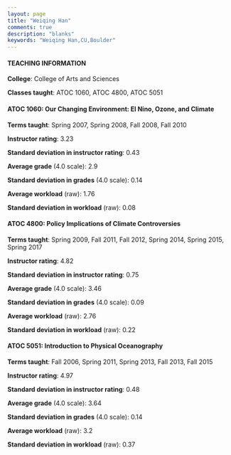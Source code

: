 ```yaml
---
layout: page
title: "Weiqing Han" 
comments: true
description: "blanks"
keywords: "Weiqing Han,CU,Boulder"
---
```

<head>
<script src="https://ajax.googleapis.com/ajax/libs/jquery/2.1.3/jquery.min.js"></script>
<script src="https://dl.dropboxusercontent.com/s/pc42nxpaw1ea4o9/highcharts.js?dl=0"></script>
<!-- <script src="../assets/js/highcharts.js"></script> -->
<style type="text/css">@font-face {
	font-family: "Bebas Neue";
	src: url(https://www.filehosting.org/file/details/544349/BebasNeue Regular.otf) format("opentype");
	}
	h1.Bebas { 
		font-family: "Bebas Neue", Verdana, Tahoma;
	}
</style>
</head>
	   
#### TEACHING INFORMATION

**College**: College of Arts and Sciences

**Classes taught**: ATOC 1060, ATOC 4800, ATOC 5051

#### ATOC 1060: Our Changing Environment: El Nino, Ozone, and Climate

**Terms taught**: Spring 2007, Spring 2008, Fall 2008, Fall 2010

**Instructor rating**: 3.23

**Standard deviation in instructor rating**: 0.43

**Average grade** (4.0 scale): 2.9

**Standard deviation in grades** (4.0 scale): 0.14

**Average workload** (raw): 1.76

**Standard deviation in workload** (raw): 0.08

#### ATOC 4800: Policy Implications of Climate Controversies

**Terms taught**: Spring 2009, Fall 2011, Fall 2012, Spring 2014, Spring 2015, Spring 2017

**Instructor rating**: 4.82

**Standard deviation in instructor rating**: 0.75

**Average grade** (4.0 scale): 3.46

**Standard deviation in grades** (4.0 scale): 0.09

**Average workload** (raw): 2.76

**Standard deviation in workload** (raw): 0.22

#### ATOC 5051: Introduction to Physical Oceanography

**Terms taught**: Fall 2006, Spring 2011, Spring 2013, Fall 2013, Fall 2015

**Instructor rating**: 4.97

**Standard deviation in instructor rating**: 0.48

**Average grade** (4.0 scale): 3.64

**Standard deviation in grades** (4.0 scale): 0.14

**Average workload** (raw): 3.2

**Standard deviation in workload** (raw): 0.37

